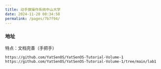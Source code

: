 ```yaml
---
title: 动手做操作系统中山大学
date: 2024-11-28 08:34:58
permalink: /pages/7b7f94/
---
```

### 地址

特点：文档完善（手把手）

```
https://github.com/YatSenOS/YatSenOS-Tutorial-Volume-1
https://github.com/YatSenOS/YatSenOS-Tutorial-Volume-1/tree/main/lab1
```

